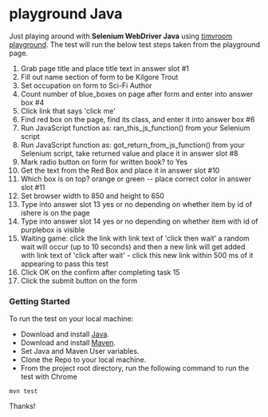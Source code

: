 # playground Java

Just playing around with **Selenium WebDriver Java** using [timvroom playground](http://timvroom.com/selenium/playground/). The test will run the below test steps taken from the playground page.

1. Grab page title and place title text in answer slot #1
2. Fill out name section of form to be Kilgore Trout
3. Set occupation on form to Sci-Fi Author
4. Count number of blue_boxes on page after form and enter into answer box #4
5. Click link that says 'click me'
6. Find red box on the page, find its class, and enter it into answer box #6
7. Run JavaScript function as: ran_this_js_function() from your Selenium script
8. Run JavaScript function as: got_return_from_js_function() from your Selenium script, take returned value and place it in answer slot #8
9. Mark radio button on form for written book? to Yes
10. Get the text from the Red Box and place it in answer slot #10
11. Which box is on top? orange or green -- place correct color in answer slot #11
12. Set browser width to 850 and height to 650
13. Type into answer slot 13 yes or no depending on whether item by id of ishere is on the page
14. Type into answer slot 14 yes or no depending on whether item with id of purplebox is visible
15. Waiting game: click the link with link text of 'click then wait' a random wait will occur (up to 10 seconds) and then a new link will get added with link text of 'click after wait' - click this new link within 500 ms of it appearing to pass this test
16. Click OK on the confirm after completing task 15
17. Click the submit button on the form

### Getting Started
To run the test on your local machine:

- Download and install [Java](https://www.oracle.com/java/technologies/downloads/).
- Download and install [Maven](https://maven.apache.org/download.cgi).
- Set Java and Maven User variables.
- Clone the Repo to your local machine.
- From the project root directory, run the following command to run the test with Chrome
```
mvn test
```

Thanks!
